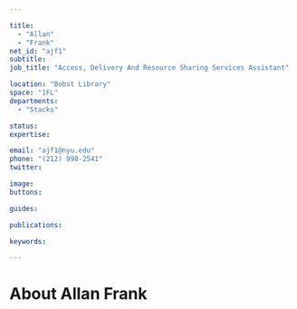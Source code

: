 ```yaml
---

title:
  - "Allan"
  - "Frank"
net_id: "ajf1"
subtitle: 
job_title: "Access, Delivery And Resource Sharing Services Assistant"

location: "Bobst Library"
space: "1FL"
departments:
  - "Stacks"

status: 
expertise:

email: "ajf1@nyu.edu"
phone: "(212) 998-2541"
twitter: 

image: 
buttons:

guides:

publications:

keywords:

---
```


# About Allan Frank


